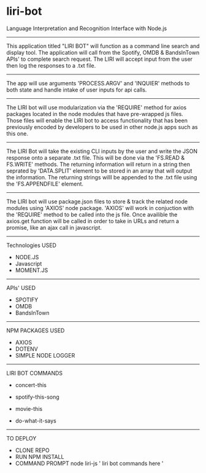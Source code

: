 # liri-bot
 Language Interpretation and Recognition Interface with Node.js 
_____________________________________________________
This application titled "LIRI BOT" will function as a command line search and display tool. The application will call from the Spotify, OMDB & BandsInTown APIs' to complete search request. The LIRI will accept input from the user then log the responses to a .txt file.
______________________________________________________
The app will use arguments 'PROCESS.ARGV' and 'INQUIER' methods to both state and handle intake of user inputs for api calls. 
_____________________________________________________
The LIRI bot will use modularization via the 'REQUIRE' method for axios packages located in the node modules that have pre-wrapped js files. Those files will enable the LIRI bot to access functionality that has been previously encoded by developers to be used in other node.js apps such as this one.
_____________________________________________________
The LIRI Bot will take the existing CLI inputs by the user and write the JSON response onto a separate .txt file. This will be done via the 'FS.READ & FS.WRITE' methods. The returning information will return in a string then seprated by 'DATA.SPLIT' element to be stored in an array that will output the information. The returning strings willl be appended to the .txt file using the 'FS.APPENDFILE' element.
______________________________________________________
The LIRI bot will use package.json files to store & track the related node modules using 'AXIOS' node package. 'AXIOS' will work in conjuction with the 'REQUIRE' method to be called into the js file. Once availible the axios.get function will be called in order to take in URLs and return a promise, like an ajax call in javascript.
______________________________________________________
Technologies USED
* NODE.JS
* Javascript
* MOMENT.JS
______________________________________________________
APIs' USED
* SPOTIFY
* OMDB
* BandsInTown
______________________________________________________
NPM PACKAGES USED
* AXIOS
* DOTENV
* SIMPLE NODE LOGGER
______________________________________________________
LIRI BOT COMMANDS

   * concert-this

   * spotify-this-song

   * movie-this

   * do-what-it-says
______________________________________________________
TO DEPLOY
* CLONE REPO
* RUN NPM INSTALL
* COMMAND PROMPT node liri-js ' liri bot commands here '
